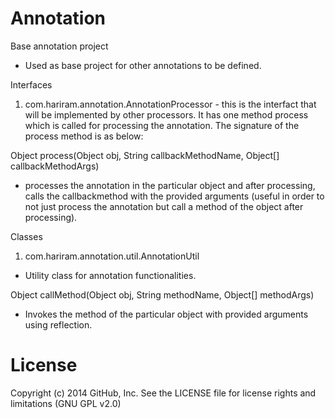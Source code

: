Annotation
==========
Base annotation project

- Used as base project for other annotations to be defined.

Interfaces
1. com.hariram.annotation.AnnotationProcessor - this is the interfact that will be implemented by other processors. It has one method process which is called for processing the annotation. The signature of the process method is as below:
  
Object process(Object obj, String callbackMethodName, Object[] callbackMethodArgs)
 - processes the annotation in the particular object and after processing, calls the callbackmethod with the provided arguments (useful in order to not just process the annotation but call a method of the object after processing).
 
Classes
1. com.hariram.annotation.util.AnnotationUtil
 - Utility class for annotation functionalities.

Object callMethod(Object obj, String methodName, Object[] methodArgs)
 - Invokes the method of the particular object with provided arguments using reflection.

License
==========
Copyright (c) 2014 GitHub, Inc. See the LICENSE file for license rights and limitations (GNU GPL v2.0)